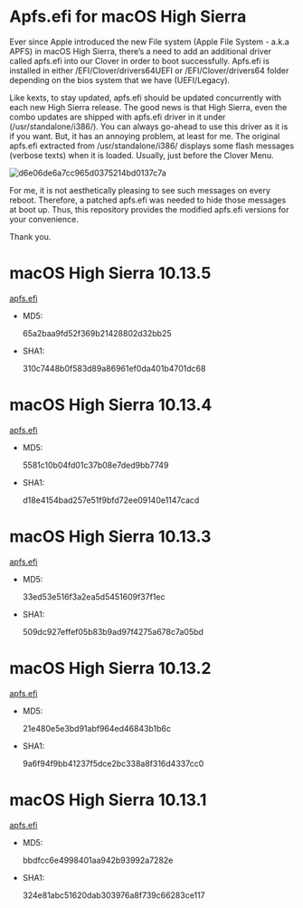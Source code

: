 # Apfs.efi for macOS High Sierra

Ever since Apple introduced the new File system (Apple File System - a.k.a APFS) in macOS High Sierra, there’s a need to add an additional driver called apfs.efi into our Clover in order to boot successfully. Apfs.efi is installed in either /EFI/Clover/drivers64UEFI or /EFI/Clover/drivers64 folder depending on the bios system that we have (UEFI/Legacy). 

Like kexts, to stay updated, apfs.efi  should be updated concurrently with each new High Sierra release. The good news is that High Sierra, even the combo updates are shipped with apfs.efi driver in it under (/usr/standalone/i386/). You can always go-ahead  to use this driver as it is if you want. But, it has an annoying problem, at least for me.
The original apfs.efi extracted from /usr/standalone/i386/ displays some flash messages (verbose texts) when it is loaded. Usually, just before the Clover Menu. 

![d6e06de6a7cc965d0375214bd0137c7a](https://user-images.githubusercontent.com/23084817/35628629-7b799c24-06d7-11e8-9625-638d8a18735c.jpg)

For me, it is not aesthetically pleasing to see such messages on every reboot. Therefore, a patched apfs.efi was needed to hide those messages at boot up. Thus, this repository provides the modified apfs.efi versions for your convenience. 

Thank you.

# macOS High Sierra 10.13.5

[apfs.efi](https://drive.google.com/open?id=1iCB44uCrommc8AIt7FS4tmw8Mi-unU0U)

- MD5:

	65a2baa9fd52f369b21428802d32bb25

- SHA1:

	310c7448b0f583d89a86961ef0da401b4701dc68


# macOS High Sierra 10.13.4

[apfs.efi](https://drive.google.com/open?id=182nSQrljoZbUgy1eQirYal3g1RVnKBIX)

- MD5:

	5581c10b04fd01c37b08e7ded9bb7749

- SHA1:

	d18e4154bad257e51f9bfd72ee09140e1147cacd


# macOS High Sierra 10.13.3

[apfs.efi](https://drive.google.com/open?id=1VRUSVoHh6-Rz-hPPuLroXGcvdqTXQnvW)

- MD5:

	33ed53e516f3a2ea5d5451609f37f1ec

- SHA1:

	509dc927effef05b83b9ad97f4275a678c7a05bd


# macOS High Sierra 10.13.2

[apfs.efi](https://drive.google.com/open?id=1QHTdq0aporwRxP6AK7YM0-RXiqBqoWzE)

- MD5:

	21e480e5e3bd91abf964ed46843b1b6c

- SHA1:

	9a6f94f9bb41237f5dce2bc338a8f316d4337cc0


# macOS High Sierra 10.13.1

[apfs.efi](https://drive.google.com/open?id=1Gsck0zfSXdE5o_A7OUUxJ65brEClVMaB)

- MD5:

	bbdfcc6e4998401aa942b93992a7282e

- SHA1:

	324e81abc51620dab303976a8f739c66283ce117

